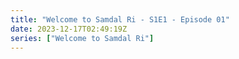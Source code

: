 ```yaml
---
title: "Welcome to Samdal Ri - S1E1 - Episode 01"
date: 2023-12-17T02:49:19Z
series: ["Welcome to Samdal Ri"]
---
```



<mux-player stream-type="on-demand"
  src="https://kp3d-my.sharepoint.com/personal/ryoo_kp3d_onmicrosoft_com/_layouts/15/download.aspx?share=EURmazXofB1GqGP-wUiLJ1IBvaHjUH1b9yDJE4rlCDuoAw" prefer-playback="mse" controls>
  </mux-player>
  
  
  <script src="https://cdn.jsdelivr.net/npm/@mux/mux-player"></script>
  
 <script type="application/ld+json">
 {
  "@context": "https://schema.org/",
  "@type": "VideoObject",
  "name": "Welcome to Samdal Ri - S1E1 - Episode 01",
  "contentUrl": "https://stream.mux.com/SGmplQxn9EstfiGh6uk5eWnRiePHC201HdQwJIs02zEAQ.m3u8",
  "thumbnailUrl": "https://www.themoviedb.org/t/p/original/zwsJRRmVozVZ1tDs8buIs97pCqm.jpg?width=314&fit_mode=preserve&time=25",
  "uploadDate": "2023-12-17T02:49:19Z",
}

</script>